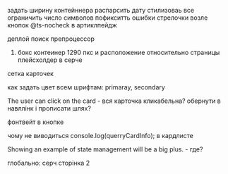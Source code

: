 задать ширину контейннера
распарсить дату
стилизоваь все
ограничить число символов
пофикситть ошибки
стрелочки возле кнопок
@ts-nocheck в артиклпейдж
<!-- отобразить к-во карточек -->


деплой
поиск
препроцессор




1. бокс контеинер 1290 пкс и расположение относительно страницы
плейсхолдер в серче

сетка карточек

как задать цвет всем шрифтам: primaray, secondary


The user can click on the card  - вся карточка кликабельна? обернути в навллінк і прописати шлях?

фонтвейт в кнопке

чому не виводиться  console.log(querryCardInfo); в кардлисте

Showing an example of state management will be a big plus.  - где?





глобально:
серч
сторінка 2 